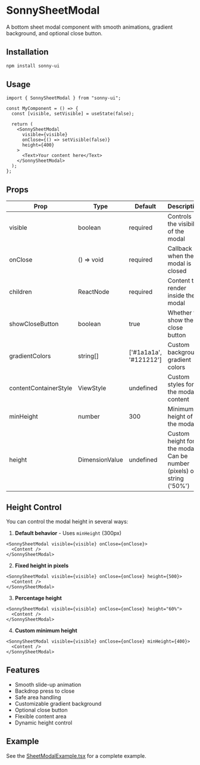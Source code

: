 # SonnySheetModal

A bottom sheet modal component with smooth animations, gradient background, and optional close button.

## Installation

```bash
npm install sonny-ui
```

## Usage

```tsx
import { SonnySheetModal } from "sonny-ui";

const MyComponent = () => {
  const [visible, setVisible] = useState(false);

  return (
    <SonnySheetModal
      visible={visible}
      onClose={() => setVisible(false)}
      height={400}
    >
      <Text>Your content here</Text>
    </SonnySheetModal>
  );
};
```

## Props

| Prop                  | Type           | Default                | Description                                                           |
| --------------------- | -------------- | ---------------------- | --------------------------------------------------------------------- |
| visible               | boolean        | required               | Controls the visibility of the modal                                  |
| onClose               | () => void     | required               | Callback when the modal is closed                                     |
| children              | ReactNode      | required               | Content to render inside the modal                                    |
| showCloseButton       | boolean        | true                   | Whether to show the close button                                      |
| gradientColors        | string[]       | ['#1a1a1a', '#121212'] | Custom background gradient colors                                     |
| contentContainerStyle | ViewStyle      | undefined              | Custom styles for the modal content                                   |
| minHeight             | number         | 300                    | Minimum height of the modal                                           |
| height                | DimensionValue | undefined              | Custom height for the modal. Can be number (pixels) or string ('50%') |

## Height Control

You can control the modal height in several ways:

1. **Default behavior** - Uses `minHeight` (300px)

```tsx
<SonnySheetModal visible={visible} onClose={onClose}>
  <Content />
</SonnySheetModal>
```

2. **Fixed height in pixels**

```tsx
<SonnySheetModal visible={visible} onClose={onClose} height={500}>
  <Content />
</SonnySheetModal>
```

3. **Percentage height**

```tsx
<SonnySheetModal visible={visible} onClose={onClose} height="60%">
  <Content />
</SonnySheetModal>
```

4. **Custom minimum height**

```tsx
<SonnySheetModal visible={visible} onClose={onClose} minHeight={400}>
  <Content />
</SonnySheetModal>
```

## Features

- Smooth slide-up animation
- Backdrop press to close
- Safe area handling
- Customizable gradient background
- Optional close button
- Flexible content area
- Dynamic height control

## Example

See the [SheetModalExample.tsx](../examples/SheetModalExample.tsx) for a complete example.
